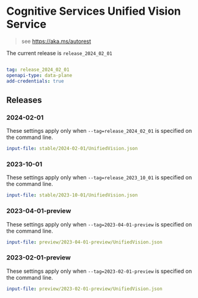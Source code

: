 # Cognitive Services Unified Vision Service

> see https://aka.ms/autorest

The current release is `release_2024_02_01`

``` yaml

tag: release_2024_02_01
openapi-type: data-plane
add-credentials: true
```
## Releases

### 2024-02-01
These settings apply only when `--tag=release_2024_02_01` is specified on the command line.

``` yaml $(tag) == 'release_2024_02_01'
input-file: stable/2024-02-01/UnifiedVision.json
```

### 2023-10-01
These settings apply only when `--tag=release_2023_10_01` is specified on the command line.

``` yaml $(tag) == 'release_2023_10_01'
input-file: stable/2023-10-01/UnifiedVision.json
```

### 2023-04-01-preview
These settings apply only when `--tag=2023-04-01-preview` is specified on the command line.

``` yaml $(tag) == '2023-04-01-preview'
input-file: preview/2023-04-01-preview/UnifiedVision.json
```

### 2023-02-01-preview
These settings apply only when `--tag=2023-02-01-preview` is specified on the command line.

``` yaml $(tag) == '2023-02-01-preview'
input-file: preview/2023-02-01-preview/UnifiedVision.json
```